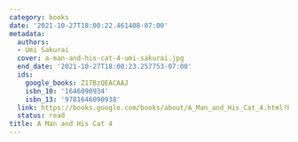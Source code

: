 ```yaml
---
category: books
date: '2021-10-27T18:00:22.461408-07:00'
metadata:
  authors:
  - Umi Sakurai
  cover: a-man-and-his-cat-4-umi-sakurai.jpg
  end_date: '2021-10-27T18:00:23.257753-07:00'
  ids:
    google_books: Z17BzQEACAAJ
    isbn_10: '1646090934'
    isbn_13: '9781646090938'
  link: https://books.google.com/books/about/A_Man_and_His_Cat_4.html?hl=&id=Z17BzQEACAAJ
  status: read
title: A Man and His Cat 4
---
```

